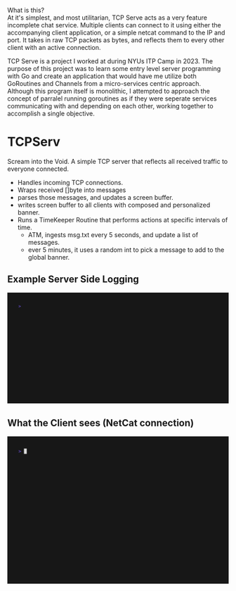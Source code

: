 What is this?\
 At it's simplest, and most utilitarian, TCP Serve acts as a very feature incomplete chat service. Multiple clients can connect to it 
 using either the accompanying client application, or a simple netcat command to the IP and port. It takes in raw TCP packets as bytes,
 and reflects them to every other client with an active connection.


 TCP Serve is a project I worked at during NYUs ITP Camp in 2023. 
 The purpose of this project was to learn some entry level server programming with Go and create an application that
 would have me utilize both GoRoutines and Channels from a micro-services centric approach.
 Although this program itself is monolithic, I attempted to approach the concept of parralel running goroutines as if they were seperate
 services communicating with and depending on each other, working together to accomplish a single objective. 
 
# TCPServ
 Scream into the Void. A simple TCP server that reflects all received traffic to everyone connected.
 - Handles incoming TCP connections. 
 - Wraps received []byte into messages
 - parses those messages, and updates a screen buffer. 
 - writes screen buffer to all clients with composed and personalized banner.
 - Runs a TimeKeeper Routine that performs actions at specific intervals of time.
    - ATM, ingests msg.txt every 5 seconds, and update a list of messages.
    - ever 5 minutes, it uses a random int to pick a message to add to the global banner. 

## Example Server Side Logging
![](out.gif)

## What the Client sees (NetCat connection)
![](client.gif)
